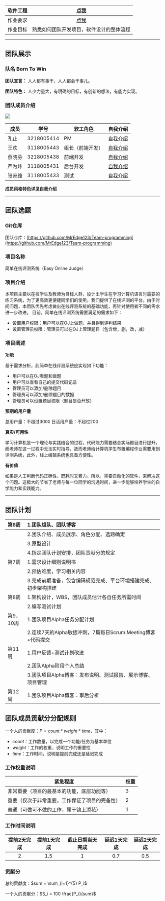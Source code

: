 
| 软件工程 | [点我](https://edu.cnblogs.com/campus/gdgy/informationsecurity1812/) |
| :-----------------: | :---------------: |
| 作业要求 | [点我](https://edu.cnblogs.com/campus/gdgy/informationsecurity1812/homework/11158) |
| 作业目标 | 熟悉如何团队开发项目，软件设计的整体流程 |

----

## 团队展示

### 队名  Born To Win  
  
**团队宣言：**  人人都有事干，人人都会干事儿。 

**团队特色：**  人少力量大，有明确的目标，有创新的想法，有能力实现。

###  团队成员介绍

![](https://img2020.cnblogs.com/blog/2147899/202010/2147899-20201020112120450-559857247.jpg)

| 成员     | 学号     |  软工角色    |自我介绍|
| ---- | ---- | ---- |----|
|  	孔止  	  |	3218005414	  |  	 PM 	  |[自我介绍](https://www.cnblogs.com/happy-MEdge/p/13648839.html)|
|  	王欢	  |	3118005443	  |  	组长（前端开发）	  |[自我介绍](https://www.cnblogs.com/blockchik/p/13654952.html)|
|  	蔡晓芬	  |	3218005438	  |  	前端开发	  |[自我介绍](https://www.cnblogs.com/avido/p/13654836.html)|
|  	严为炜	  |	3118005431	  |  	后台开发	  |[自我介绍](https://www.cnblogs.com/Yim-W/p/13641126.html)|
|  	张家维	  |	3118005433	  |  	测试	  |[自我介绍](https://www.cnblogs.com/zjw527/p/13641703.html)|

**成员风格特色详见自我介绍**

----


## 团队选题

### Git仓库

团队仓库：[https://github.com/MrEdge123/Team-programming](https://github.com/MrEdge123/Team-programming)

### 项目名称

简单在线评测系统（Easy Online Judge）

### 项目介绍

本项目主要以在校学生及教师为目标人群，设计出学生在学习计算机语言时需要的练习系统，为了更高效更便捷同学们的使用，我们提供了在线评测的平台。由于时间问题，本团队优先考虑做出在线评测系统的基础功能，再针对使用者不同的需求进一步改进。
目前，简单在线评测系统需要满足的需求如下：

- 设置用户权限：用户可以在OJ上做题，并且得到评判结果
- 设置管理员权限：管理员可以在OJ上管理题目（包含增，删，改，减）

### 项目阐述

**功能**

基于需求分析，此简单在线评测系统应实现如下功能：

- 用户可以在OJ看题和做题
- 用户可以查看自己的提交代码记录
- 管理员可以添加/删除题目
- 管理员可以添加/删除题目的数据
- 管理员可以设置题目权限（题目是否开放）

**预期的用户量**

总用户量：不超过3000
日活用户量：不超过200

**真实/可用性**

学习计算机是一个理论与实践结合的过程，代码能力需要结合实际题目进行提升，而老师在这一过程中无法实时指导，故而老师给计算机学生布置编程作业需要用到评测系统，此外，线上编辑系统也具备方便性。

**有价值**

如果是人工判断代码正确性，既耗时又费力。所以，需要自动化的软件，来解决这个问题。这极大的节省了老师与每一位同学的沟通时间，进一步能够培养学生的自学能力和实践能力。

----

## 团队计划

| 第6周 | 1.团队组队、团队博客 |
| :-- | :-- |
| | 2.团队介绍、成员展示、角色分配、选题确定 |
| | 3.原型设计 |
| | 4.指定团队计划安排，团队贡献分的规定 |
| 第7周 | 1.需求设计细则说明书 |
| | 2.预估难度，学习相关内容 |
| | 3.完成前期准备，包含编码规范完成、平台环境搭建完成、初步架构搭建 |
| 第8周 | 1.架构设计，WBS，团队成员估计各自任务所需时间 |
| | 2.编写测试计划 |
| 第9、<br>10周 | 1.团队项目Alpha任务分配计划 |
| | 2.连续7天的Alpha敏捷冲刺，7篇每日Scrum Meeting博客+代码提交 |
| 第11周 | 1.用户反馈+测试计划改进 |
| | 2.团队Alpha阶段个人总结 |
| | 3.团队项目Alpha博客：发布说明、测试报告、展示博客、项目管理 |
| 第12周 | 1.团队项目Alpha博客：事后分析 |  

## 团队成员贡献分分配规则

一个人的贡献度：$P = count * weight * time$，其中：

- $count$：工作数量，以完成一个功能/任务为基本单位
- $weight$：工作的权重，说明工作的重要性
- $time$：工作时间，说明是提前完成还是延迟完成

### 工作权重说明

| 紧急程度 | 权重 |
| -- | -- |
| 非常重要（项目的最基本的功能，底层功能等） | 3 |
| 重要（仅次于非常重要，工作保证了项目的完备性） | 2 |
| 普通（可做可不做的工作，属于锦上添花） | 1 |

### 工作时间说明

| 提前2天完成 | 提前1天完成 | 截止日期当天完成 | 延迟1天完成 | 延迟2天完成 |
| :--: | :--: | :--: | :--: | :--: |
| 2 | 1.5 | 1 | 0.7 | 0.5 |

### 贡献分

总的贡献度：$sum = \sum_{i=1}^{5} P_i$

一个人的贡献分：$S_i = 100 \frac{P_i}{sum}$
